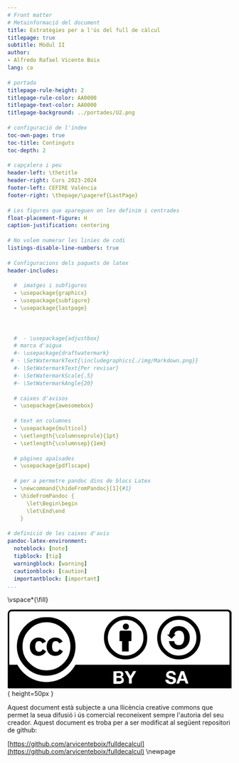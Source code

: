 ```yaml
---
# Front matter
# Metainformació del document
title: Estratègies per a l'ús del full de càlcul
titlepage: true
subtitle: Mòdul II
author: 
- Alfredo Rafael Vicente Boix
lang: ca

# portada
titlepage-rule-height: 2
titlepage-rule-color: AA0000
titlepage-text-color: AA0000
titlepage-background: ../portades/U2.png

# configuració de l'índex
toc-own-page: true
toc-title: Continguts
toc-depth: 2

# capçalera i peu
header-left: \thetitle
header-right: Curs 2023-2024
footer-left: CEFIRE València
footer-right: \thepage/\pageref{LastPage}

# Les figures que apareguen on les definim i centrades
float-placement-figure: H
caption-justification: centering 

# No volem numerar les linies de codi
listings-disable-line-numbers: true

# Configuracions dels paquets de latex
header-includes:

  #  imatges i subfigures
  - \usepackage{graphicx}
  - \usepackage{subfigure}
  - \usepackage{lastpage}



  #  - \usepackage{adjustbox}
  # marca d'aigua
  #- \usepackage{draftwatermark}
 # - \SetWatermarkText{\includegraphics{./img/Markdown.png}}
  #- \SetWatermarkText{Per revisar}
  #- \SetWatermarkScale{.5}
  #- \SetWatermarkAngle{20}
   
  # caixes d'avisos 
  - \usepackage{awesomebox}

  # text en columnes
  - \usepackage{multicol}
  - \setlength{\columnseprule}{1pt}
  - \setlength{\columnsep}{1em}

  # pàgines apaïsades
  - \usepackage{pdflscape}
  
  # per a permetre pandoc dins de blocs Latex
  - \newcommand{\hideFromPandoc}[1]{#1}
  - \hideFromPandoc {
      \let\Begin\begin
      \let\End\end
    }
 
# definició de les caixes d'avis
pandoc-latex-environment:
  noteblock: [note]
  tipblock: [tip]
  warningblock: [warning]
  cautionblock: [caution]
  importantblock: [important]
...
```



\vspace*{\fill}

![](img/cc.png){ height=50px }

Aquest document està subjecte a una llicència creative commons que permet la seua difusió i ús comercial reconeixent sempre l'autoria del seu creador. Aquest document es troba per a ser modificat al següent repositori de github:
<!-- CANVIAR L'ENLLAÇ -->
[https://github.com/arvicenteboix/fulldecalcul](https://github.com/arvicenteboix/fulldecalcul)
\newpage


# 